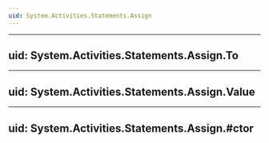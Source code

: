 ```yaml
---
uid: System.Activities.Statements.Assign
---
```


---
uid: System.Activities.Statements.Assign.To
---

---
uid: System.Activities.Statements.Assign.Value
---

---
uid: System.Activities.Statements.Assign.#ctor
---
